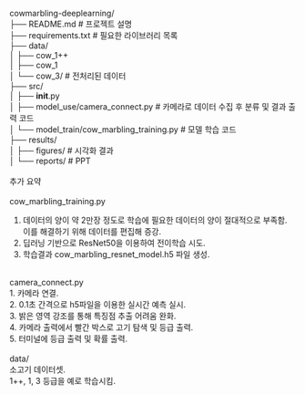cowmarbling-deeplearning/<br />
├── README.md                 # 프로젝트 설명<br />
├── requirements.txt          # 필요한 라이브러리 목록<br />
├── data/<br />
│   ├── cow_1++<br />
│   ├── cow_1<br />
│   └── cow_3/             # 전처리된 데이터<br />
├── src/<br />
│   ├── __init__.py<br />
│   ├── model_use/camera_connect.py  # 카메라로 데이터 수집 후 분류 및 결과 출력 코드<br />
│   └── model_train/cow_marbling_training.py         # 모델 학습 코드<br />
├── results/<br />
│   ├── figures/               # 시각화 결과<br />
│   └── reports/               # PPT<br />
<br />
추가 요약<br />
<br />
cow_marbling_training.py<br />
1. 데이터의 양이 약 2만장 정도로 학습에 필요한 데이터의 양이 절대적으로 부족함.<br />
이를 해결하기 위해 데이터를 편집해 증강.<br />
2. 딥러닝 기반으로 ResNet50을 이용하여 전이학습 시도.<br />
3. 학습결과 cow_marbling_resnet_model.h5 파일 생성.<br />
<br />
camera_connect.py<br />
1. 카메라 연결.<br />
2. 0.1초 간격으로 h5파일을 이용한 실시간 예측 실시.<br />
3. 밝은 영역 강조를 통해 특징점 추출 어려움 완화.<br />
4. 카메라 출력에서 빨간 박스로 고기 탐색 및 등급 출력.<br />
5. 터미널에 등급 출력 및 확률 출력.<br />
<br />
data/<br />
소고기 데이터셋.<br />
1++, 1, 3 등급을 예로 학습시킴.<br />
<br />
